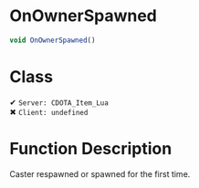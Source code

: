 # OnOwnerSpawned
```js	
void OnOwnerSpawned()
```
# Class
✔ `Server: CDOTA_Item_Lua`  
✖ `Client: undefined`  

# Function Description
Caster respawned or spawned for the first time.
